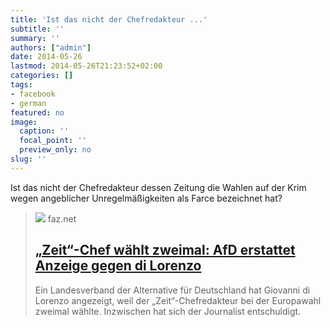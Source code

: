 ```yaml
---
title: 'Ist das nicht der Chefredakteur ...'
subtitle: ''
summary: ''
authors: ["admin"]
date: 2014-05-26
lastmod: 2014-05-26T21:23:52+02:00
categories: []
tags:
- facebook
- german
featured: no
image:
  caption: ''
  focal_point: ''
  preview_only: no
slug: ''
---
```

Ist das nicht der Chefredakteur dessen Zeitung die Wahlen auf der Krim wegen angeblicher Unregelmäßigkeiten als Farce bezeichnet hat?
> [![](https://media1.faz.net/ppmedia/aktuell/2520036899/1.2959763/facebook_teaser/zwei-paesse-zwei-stimmen.jpg)](http://www.faz.net/aktuell/politik/europawahl/zeit-chefredakteur-waehlt-zweimal-afd-erstattet-anzeige-gegen-di-lorenzo-12958192.html)
> faz.net
> ## [„Zeit“-Chef wählt zweimal: AfD erstattet Anzeige gegen di Lorenzo](http://www.faz.net/aktuell/politik/europawahl/zeit-chefredakteur-waehlt-zweimal-afd-erstattet-anzeige-gegen-di-lorenzo-12958192.html)
>
>Ein Landesverband der Alternative für Deutschland hat Giovanni di Lorenzo angezeigt, weil der „Zeit“-Chefredakteur bei der Europawahl zweimal wählte. Inzwischen hat sich der Journalist entschuldigt.


